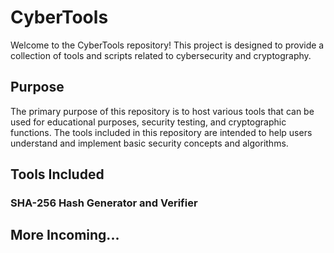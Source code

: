 # CyberTools

Welcome to the CyberTools repository! This project is designed to provide a collection of tools and scripts related to cybersecurity and cryptography.

## Purpose

The primary purpose of this repository is to host various tools that can be used for educational purposes, security testing, and cryptographic functions. The tools included in this repository are intended to help users understand and implement basic security concepts and algorithms.

## Tools Included

### SHA-256 Hash Generator and Verifier

## More Incoming...
